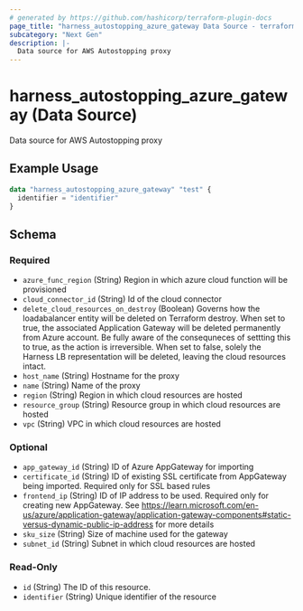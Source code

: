 ```yaml
---
# generated by https://github.com/hashicorp/terraform-plugin-docs
page_title: "harness_autostopping_azure_gateway Data Source - terraform-provider-harness"
subcategory: "Next Gen"
description: |-
  Data source for AWS Autostopping proxy
---
```


# harness_autostopping_azure_gateway (Data Source)

Data source for AWS Autostopping proxy

## Example Usage

```terraform
data "harness_autostopping_azure_gateway" "test" {
  identifier = "identifier"
}
```

<!-- schema generated by tfplugindocs -->
## Schema

### Required

- `azure_func_region` (String) Region in which azure cloud function will be provisioned
- `cloud_connector_id` (String) Id of the cloud connector
- `delete_cloud_resources_on_destroy` (Boolean) Governs how the loadabalancer entity will be deleted on Terraform destroy. When set to true, the associated Application Gateway will be deleted permanently from Azure account. Be fully aware of the consequneces of settting this to true, as the action is irreversible. When set to false, solely the Harness LB representation will be deleted, leaving the cloud resources intact.
- `host_name` (String) Hostname for the proxy
- `name` (String) Name of the proxy
- `region` (String) Region in which cloud resources are hosted
- `resource_group` (String) Resource group in which cloud resources are hosted
- `vpc` (String) VPC in which cloud resources are hosted

### Optional

- `app_gateway_id` (String) ID of Azure AppGateway for importing
- `certificate_id` (String) ID of existing SSL certificate from AppGateway being imported. Required only for SSL based rules
- `frontend_ip` (String) ID of IP address to be used. Required only for creating new AppGateway. See https://learn.microsoft.com/en-us/azure/application-gateway/application-gateway-components#static-versus-dynamic-public-ip-address for more details
- `sku_size` (String) Size of machine used for the gateway
- `subnet_id` (String) Subnet in which cloud resources are hosted

### Read-Only

- `id` (String) The ID of this resource.
- `identifier` (String) Unique identifier of the resource
